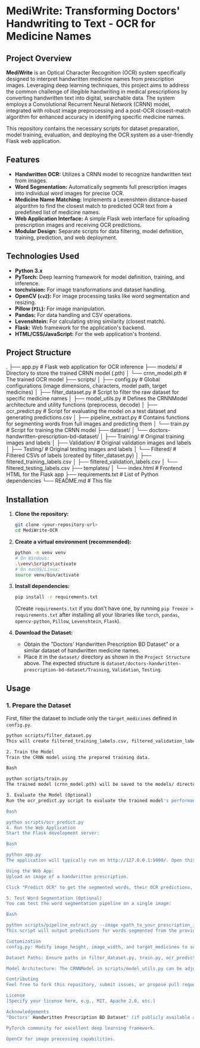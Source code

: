 # MediWrite: Transforming Doctors' Handwriting to Text - OCR for Medicine Names

## Project Overview

**MediWrite** is an Optical Character Recognition (OCR) system specifically designed to interpret handwritten medicine names from prescription images. Leveraging deep learning techniques, this project aims to address the common challenge of illegible handwriting in medical prescriptions by converting handwritten text into digital, searchable data. The system employs a Convolutional Recurrent Neural Network (CRNN) model, integrated with robust image preprocessing and a post-OCR closest-match algorithm for enhanced accuracy in identifying specific medicine names.

This repository contains the necessary scripts for dataset preparation, model training, evaluation, and deploying the OCR system as a user-friendly Flask web application.

## Features

* **Handwritten OCR:** Utilizes a CRNN model to recognize handwritten text from images.
* **Word Segmentation:** Automatically segments full prescription images into individual word images for precise OCR.
* **Medicine Name Matching:** Implements a Levenshtein distance-based algorithm to find the closest match to predicted OCR text from a predefined list of medicine names.
* **Web Application Interface:** A simple Flask web interface for uploading prescription images and receiving OCR predictions.
* **Modular Design:** Separate scripts for data filtering, model definition, training, prediction, and web deployment.

## Technologies Used

* **Python 3.x**
* **PyTorch:** Deep learning framework for model definition, training, and inference.
* **torchvision:** For image transformations and dataset handling.
* **OpenCV (`cv2`):** For image processing tasks like word segmentation and resizing.
* **Pillow (`PIL`):** For image manipulation.
* **Pandas:** For data handling and CSV operations.
* **Levenshtein:** For calculating string similarity (closest match).
* **Flask:** Web framework for the application's backend.
* **HTML/CSS/JavaScript:** For the web application's frontend.

## Project Structure
.
├── app.py                      # Flask web application for OCR inference
├── models/                     # Directory to store the trained CRNN model (.pth)
│   └── crnn_model.pth          # The trained OCR model
├── scripts/
│   ├── config.py               # Global configurations (image dimensions, characters, model path, target medicines)
│   ├── filter_dataset.py       # Script to filter the raw dataset for specific medicine names
│   ├── model_utils.py          # Defines the CRNNModel architecture and utility functions (preprocess, decode)
│   ├── ocr_predict.py          # Script for evaluating the model on a test dataset and generating predictions.csv
│   ├── pipeline_extract.py     # Contains functions for segmenting words from full images and predicting them
│   └── train.py                # Script for training the CRNN model
├── dataset/
│   └── doctors-handwritten-prescription-bd-dataset/
│       ├── Training/           # Original training images and labels
│       ├── Validation/         # Original validation images and labels
│       ├── Testing/            # Original testing images and labels
│       └── Filtered/           # Filtered CSVs of labels (created by filter_dataset.py)
│           ├── filtered_training_labels.csv
│           ├── filtered_validation_labels.csv
│           └── filtered_testing_labels.csv
├── templates/
│   └── index.html              # Frontend HTML for the Flask app
├── requirements.txt            # List of Python dependencies
└── README.md                   # This file
## Installation

1.  **Clone the repository:**
    ```bash
    git clone <your-repository-url>
    cd MediWrite-OCR
    ```

2.  **Create a virtual environment (recommended):**
    ```bash
    python -m venv venv
    # On Windows:
    .\venv\Scripts\activate
    # On macOS/Linux:
    source venv/bin/activate
    ```

3.  **Install dependencies:**
    ```bash
    pip install -r requirements.txt
    ```
    (Create `requirements.txt` if you don't have one, by running `pip freeze > requirements.txt` after installing all your libraries like `torch`, `pandas`, `opencv-python`, `Pillow`, `Levenshtein`, `Flask`).

4.  **Download the Dataset:**
    * Obtain the "Doctors' Handwritten Prescription BD Dataset" or a similar dataset of handwritten medicine names.
    * Place it in the `dataset/` directory as shown in the `Project Structure` above. The expected structure is `dataset/doctors-handwritten-prescription-bd-dataset/Training`, `Validation`, `Testing`.

## Usage

### 1. Prepare the Dataset

First, filter the dataset to include only the `target_medicines` defined in `config.py`.

```bash
python scripts/filter_dataset.py
This will create filtered_training_labels.csv, filtered_validation_labels.csv, and filtered_testing_labels.csv in the dataset/doctors-handwritten-prescription-bd-dataset/Filtered/ directory.

2. Train the Model
Train the CRNN model using the prepared training data.

Bash

python scripts/train.py
The trained model (crnn_model.pth) will be saved to the models/ directory. Adjust num_epochs in train.py for longer training.

3. Evaluate the Model (Optional)
Run the ocr_predict.py script to evaluate the trained model's performance on the test set and generate a predictions.csv file.

Bash

python scripts/ocr_predict.py
4. Run the Web Application
Start the Flask development server:

Bash

python app.py
The application will typically run on http://127.0.0.1:5000/. Open this URL in your web browser.

Using the Web App:
Upload an image of a handwritten prescription.

Click "Predict OCR" to get the segmented words, their OCR predictions, and the closest matching medicine names from your predefined list.

5. Test Word Segmentation (Optional)
You can test the word segmentation pipeline on a single image:

Bash

python scripts/pipeline_extract.py --image <path_to_your_prescription_image.png>
This script will output predictions for words segmented from the provided image.

Customization
config.py: Modify image_height, image_width, and target_medicines to suit your dataset or specific OCR requirements. characters are automatically generated from target_medicines.

Dataset Paths: Ensure paths in filter_dataset.py, train.py, ocr_predict.py, and app.py correctly point to your dataset location.

Model Architecture: The CRNNModel in scripts/model_utils.py can be adjusted for more complex CNN/RNN layers if needed, but ensure consistency between training and inference models.

Contributing
Feel free to fork this repository, submit issues, or propose pull requests.

License
[Specify your license here, e.g., MIT, Apache 2.0, etc.]

Acknowledgements
"Doctors' Handwritten Prescription BD Dataset" (if publicly available and used)

PyTorch community for excellent deep learning framework.

OpenCV for image processing capabilities.